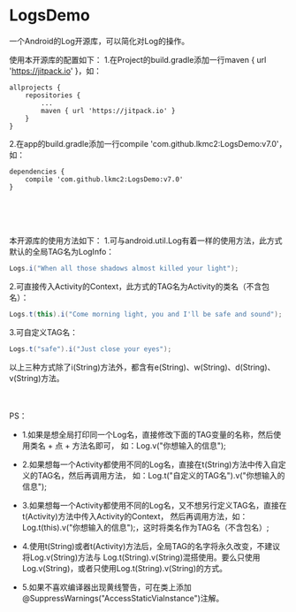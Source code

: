 # LogsDemo
一个Android的Log开源库，可以简化对Log的操作。

使用本开源库的配置如下：
1.在Project的build.gradle添加一行maven { url 'https://jitpack.io' }，如：
```
allprojects {
	repositories {
		...
		maven { url 'https://jitpack.io' }
	}
}
```

2.在app的build.gradle添加一行compile 'com.github.lkmc2:LogsDemo:v7.0'，如：
```
dependencies {
	compile 'com.github.lkmc2:LogsDemo:v7.0'
}
```
</br></br></br>

本开源库的使用方法如下：
1.可与android.util.Log有着一样的使用方法，此方式默认的全局TAG名为LogInfo：
```java
Logs.i("When all those shadows almost killed your light");
```

2.可直接传入Activity的Context，此方式的TAG名为Activity的类名（不含包名）：
```java
Logs.t(this).i("Come morning light, you and I'll be safe and sound");
```

3.可自定义TAG名：
```java
Logs.t("safe").i("Just close your eyes");
```

以上三种方式除了i(String)方法外，都含有e(String)、w(String)、d(String)、v(String)方法。
</br></br></br>

PS：
 * 1.如果是想全局打印同一个Log名，直接修改下面的TAG变量的名称，然后使用类名 + 点 + 方法名即可，
如：Log.v("你想输入的信息");
 
 * 2.如果想每一个Activity都使用不同的Log名，直接在t(String)方法中传入自定义的TAG名，然后再调用方法，
如：Log.t("自定义的TAG名").v("你想输入的信息");
 
 * 3.如果想每一个Activity都使用不同的Log名，又不想另行定义TAG名，直接在t(Activity)方法中传入Activity的Context，
然后再调用方法，如：Log.t(this).v("你想输入的信息");，这时将类名作为TAG名（不含包名）;
 
 * 4.使用t(String)或者t(Activity)方法后，全局TAG的名字将永久改变，不建议将Log.v(String)方法与
 Log.t(String).v(String)混搭使用。要么只使用Log.v(String)，或者只使用Log.t(String).v(String)的方式。

 * 5.如果不喜欢编译器出现黄线警告，可在类上添加@SuppressWarnings("AccessStaticViaInstance")注解。

